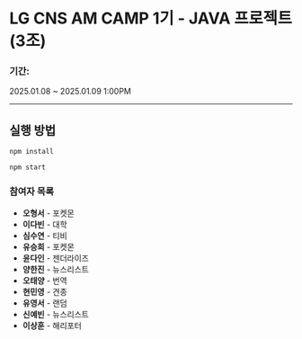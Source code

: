 # LG CNS AM CAMP 1기 - JAVA 프로젝트 (3조)

### 기간:
2025.01.08 ~ 2025.01.09 1:00PM

---

## 실행 방법

`npm install`

`npm start`

### 참여자 목록
- **오형서** - 포켓몬
- **이다빈** - 대학
- **심수연** - 티비
- **유승희** - 포켓몬
- **윤다인** - 젠더라이즈
- **양한진** - 뉴스리스트
- **오태양** - 번역
- **현민영** - 견종
- **유영서** - 랜덤
- **신예빈** - 뉴스리스트
- **이상훈** - 해리포터
